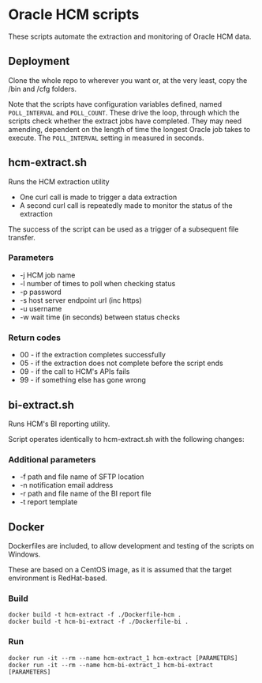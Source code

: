 # Oracle HCM scripts

These scripts automate the extraction and monitoring of Oracle HCM data.


## Deployment

Clone the whole repo to wherever you want or, at the very least, copy the /bin and /cfg folders.

Note that the scripts have configuration variables defined, named `POLL_INTERVAL` and `POLL_COUNT`.  These drive the loop, through which the scripts check whether the extract jobs have completed.  They may need amending, dependent on the length of time the longest Oracle job takes to execute.  The `POLL_INTERVAL` setting in measured in seconds.


## hcm-extract.sh

Runs the HCM extraction utility

- One curl call is made to trigger a data extraction
- A second curl call is repeatedly made to monitor the status of the extraction

The success of the script can be used as a trigger of a subsequent file transfer.


### Parameters

- -j  HCM job name
- -l  number of times to poll when checking status
- -p  password
- -s  host server endpoint url (inc https)
- -u  username
- -w  wait time (in seconds) between status checks


### Return codes

- 00 - if the extraction completes successfully
- 05 - if the extraction does not complete before the script ends
- 09 - if the call to HCM's APIs fails
- 99 - if something else has gone wrong


## bi-extract.sh

Runs HCM's BI reporting utility.

Script operates identically to hcm-extract.sh with the following changes:

### Additional parameters

- -f  path and file name of SFTP location
- -n  notification email address
- -r  path and file name of the BI report file
- -t  report template


## Docker

Dockerfiles are included, to allow development and testing of the scripts on Windows.

These are based on a CentOS image, as it is assumed that the target environment is RedHat-based.

### Build

    docker build -t hcm-extract -f ./Dockerfile-hcm .
    docker build -t hcm-bi-extract -f ./Dockerfile-bi .

### Run

    docker run -it --rm --name hcm-extract_1 hcm-extract [PARAMETERS]
    docker run -it --rm --name hcm-bi-extract_1 hcm-bi-extract [PARAMETERS]
